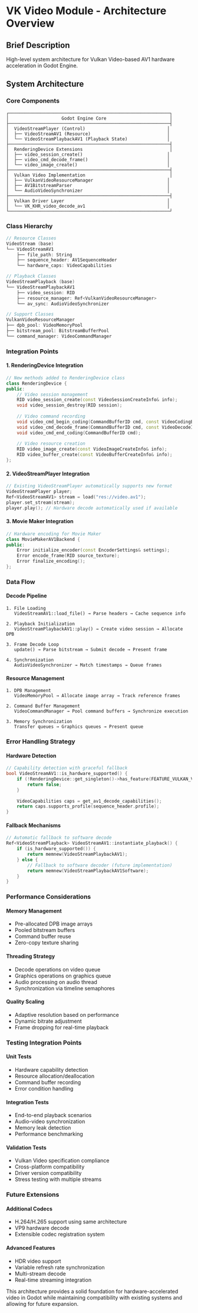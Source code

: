# VK Video Module - Architecture Overview

## Brief Description
High-level system architecture for Vulkan Video-based AV1 hardware acceleration in Godot Engine.

## System Architecture

### Core Components

```
┌─────────────────────────────────────────────────────────────┐
│                    Godot Engine Core                        │
├─────────────────────────────────────────────────────────────┤
│  VideoStreamPlayer (Control)                               │
│  ├── VideoStreamAV1 (Resource)                             │
│  └── VideoStreamPlaybackAV1 (Playback State)               │
├─────────────────────────────────────────────────────────────┤
│  RenderingDevice Extensions                                 │
│  ├── video_session_create()                                │
│  ├── video_cmd_decode_frame()                              │
│  └── video_image_create()                                  │
├─────────────────────────────────────────────────────────────┤
│  Vulkan Video Implementation                                │
│  ├── VulkanVideoResourceManager                            │
│  ├── AV1BitstreamParser                                    │
│  └── AudioVideoSynchronizer                                │
├─────────────────────────────────────────────────────────────┤
│  Vulkan Driver Layer                                       │
│  └── VK_KHR_video_decode_av1                               │
└─────────────────────────────────────────────────────────────┘
```

### Class Hierarchy

```cpp
// Resource Classes
VideoStream (base)
└── VideoStreamAV1
    ├── file_path: String
    ├── sequence_header: AV1SequenceHeader
    └── hardware_caps: VideoCapabilities

// Playback Classes  
VideoStreamPlayback (base)
└── VideoStreamPlaybackAV1
    ├── video_session: RID
    ├── resource_manager: Ref<VulkanVideoResourceManager>
    └── av_sync: AudioVideoSynchronizer

// Support Classes
VulkanVideoResourceManager
├── dpb_pool: VideoMemoryPool
├── bitstream_pool: BitstreamBufferPool
└── command_manager: VideoCommandManager
```

### Integration Points

#### 1. RenderingDevice Integration
```cpp
// New methods added to RenderingDevice class
class RenderingDevice {
public:
    // Video session management
    RID video_session_create(const VideoSessionCreateInfo& info);
    void video_session_destroy(RID session);
    
    // Video command recording
    void video_cmd_begin_coding(CommandBufferID cmd, const VideoCodingBeginInfo& info);
    void video_cmd_decode_frame(CommandBufferID cmd, const VideoDecodeInfo& info);
    void video_cmd_end_coding(CommandBufferID cmd);
    
    // Video resource creation
    RID video_image_create(const VideoImageCreateInfo& info);
    RID video_buffer_create(const VideoBufferCreateInfo& info);
};
```

#### 2. VideoStreamPlayer Integration
```cpp
// Existing VideoStreamPlayer automatically supports new format
VideoStreamPlayer player;
Ref<VideoStreamAV1> stream = load("res://video.av1");
player.set_stream(stream);
player.play(); // Hardware decode automatically used if available
```

#### 3. Movie Maker Integration
```cpp
// Hardware encoding for Movie Maker
class MovieMakerAV1Backend {
public:
    Error initialize_encoder(const EncoderSettings& settings);
    Error encode_frame(RID source_texture);
    Error finalize_encoding();
};
```

### Data Flow

#### Decode Pipeline
```
1. File Loading
   VideoStreamAV1::load_file() → Parse headers → Cache sequence info

2. Playback Initialization  
   VideoStreamPlaybackAV1::play() → Create video session → Allocate DPB

3. Frame Decode Loop
   update() → Parse bitstream → Submit decode → Present frame
   
4. Synchronization
   AudioVideoSynchronizer → Match timestamps → Queue frames
```

#### Resource Management
```
1. DPB Management
   VideoMemoryPool → Allocate image array → Track reference frames

2. Command Buffer Management  
   VideoCommandManager → Pool command buffers → Synchronize execution

3. Memory Synchronization
   Transfer queues → Graphics queues → Present queue
```

### Error Handling Strategy

#### Hardware Detection
```cpp
// Capability detection with graceful fallback
bool VideoStreamAV1::is_hardware_supported() {
    if (!RenderingDevice::get_singleton()->has_feature(FEATURE_VULKAN_VIDEO)) {
        return false;
    }
    
    VideoCapabilities caps = get_av1_decode_capabilities();
    return caps.supports_profile(sequence_header.profile);
}
```

#### Fallback Mechanisms
```cpp
// Automatic fallback to software decode
Ref<VideoStreamPlayback> VideoStreamAV1::instantiate_playback() {
    if (is_hardware_supported()) {
        return memnew(VideoStreamPlaybackAV1);
    } else {
        // Fallback to software decoder (future implementation)
        return memnew(VideoStreamPlaybackAV1Software);
    }
}
```

### Performance Considerations

#### Memory Management
- Pre-allocated DPB image arrays
- Pooled bitstream buffers
- Command buffer reuse
- Zero-copy texture sharing

#### Threading Strategy
- Decode operations on video queue
- Graphics operations on graphics queue  
- Audio processing on audio thread
- Synchronization via timeline semaphores

#### Quality Scaling
- Adaptive resolution based on performance
- Dynamic bitrate adjustment
- Frame dropping for real-time playback

### Testing Integration Points

#### Unit Tests
- Hardware capability detection
- Resource allocation/deallocation
- Command buffer recording
- Error condition handling

#### Integration Tests  
- End-to-end playback scenarios
- Audio-video synchronization
- Memory leak detection
- Performance benchmarking

#### Validation Tests
- Vulkan Video specification compliance
- Cross-platform compatibility
- Driver version compatibility
- Stress testing with multiple streams

### Future Extensions

#### Additional Codecs
- H.264/H.265 support using same architecture
- VP9 hardware decode
- Extensible codec registration system

#### Advanced Features
- HDR video support
- Variable refresh rate synchronization
- Multi-stream decode
- Real-time streaming integration

This architecture provides a solid foundation for hardware-accelerated video in Godot while maintaining compatibility with existing systems and allowing for future expansion.

